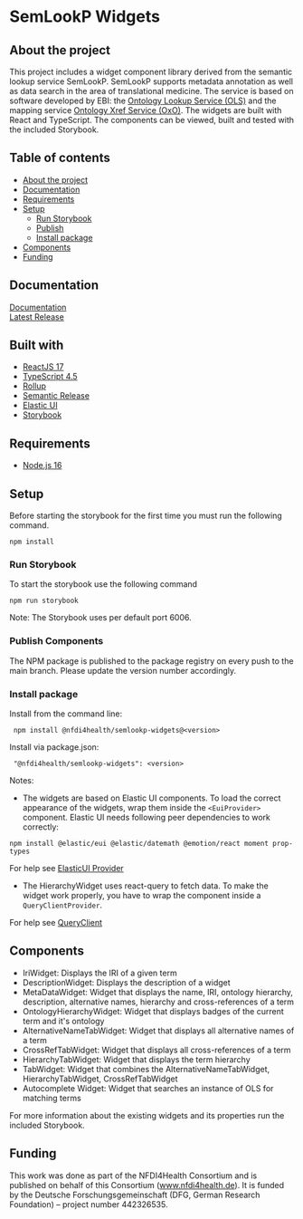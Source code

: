 # SemLookP Widgets



## About the project

This project includes a widget component library derived from the semantic lookup service SemLookP.
SemLookP supports metadata annotation as well as data search in the area of translational medicine. 
The service is based on software developed by EBI: the [Ontology Lookup Service (OLS)](https://www.ebi.ac.uk/ols/index) and the mapping service [Ontology Xref Service (OxO)](https://www.ebi.ac.uk/spot/oxo/). 
The widgets are built with React and TypeScript. The components can be viewed, built and tested with the included Storybook.

## Table of contents
* [About the project](#about-the-project)
* [Documentation](#documentation)
* [Requirements](#requirements)
* [Setup](#setup)
  * [Run Storybook](#run-storybook)
  * [Publish](#publish-components)
  * [Install package](#install-package)
* [Components](#components)
* [Funding](#funding)

## Documentation
[Documentation](https://nfdi4health.github.io/semlookp-widgets/)  
[Latest Release](https://github.com/nfdi4health/semlookp-widgets/releases)

## Built with

- [ReactJS 17](https://reactjs.org/blog/2020/10/20/react-v17.html)
- [TypeScript 4.5](https://www.typescriptlang.org/docs/handbook/release-notes/typescript-4-5.html)
- [Rollup](https://rollupjs.org)
- [Semantic Release](https://github.com/semantic-release/semantic-release)
- [Elastic UI](https://elastic.github.io/eui/#/)
- [Storybook](https://storybook.js.org/)

## Requirements

- [Node.js 16](https://joshtronic.com/2021/05/09/how-to-install-nodejs-16-on-ubuntu-2004-lts/)

## Setup

Before starting the storybook for the first time you must run the following command.
```
npm install
```

### Run Storybook

To start the storybook use the following command

```
npm run storybook
```
Note: The Storybook uses per default port 6006.

### Publish Components
The NPM package is published to the package registry on every push to the main branch. Please update the version number accordingly.

### Install package

Install from the command line:
```
 npm install @nfdi4health/semlookp-widgets@<version>
```
Install via package.json:
```
 "@nfdi4health/semlookp-widgets": <version>
```

Notes:

- The widgets are based on Elastic UI components. To load the correct appearance of the widgets, wrap them inside the
  `<EuiProvider>` component. Elastic UI needs following peer dependencies to work correctly:

```
npm install @elastic/eui @elastic/datemath @emotion/react moment prop-types
```
For help see [ElasticUI Provider](https://elastic.github.io/eui/#/utilities/provider)

- The HierarchyWidget uses react-query to fetch data. To make the widget work properly, you have to wrap the component inside a `QueryClientProvider`.

For help see [QueryClient](https://tanstack.com/query/v4/docs/reference/QueryClient?from=reactQueryV3&original=https://react-query-v3.tanstack.com/reference/QueryClient)

## Components

- IriWidget: Displays the IRI of a given term
- DescriptionWidget: Displays the description of a widget
- MetaDataWidget: Widget that displays the name, IRI, ontology hierarchy, description, alternative names, hierarchy and cross-references of a term
- OntologyHierarchyWidget: Widget that displays badges of the current term and it's ontology
- AlternativeNameTabWidget: Widget that displays all alternative names of a term
- CrossRefTabWidget: Widget that displays all cross-references of a term
- HierarchyTabWidget: Widget that displays the term hierarchy
- TabWidget: Widget that combines the AlternativeNameTabWidget, HierarchyTabWidget, CrossRefTabWidget
- Autocomplete Widget: Widget that searches an instance of OLS for matching terms

For more information about the existing widgets and its properties run the included Storybook.

## Funding

This work was done as part of the NFDI4Health Consortium and is published on behalf of this Consortium (www.nfdi4health.de). 
It is funded by the Deutsche Forschungsgemeinschaft (DFG, German Research Foundation) – project number 442326535.